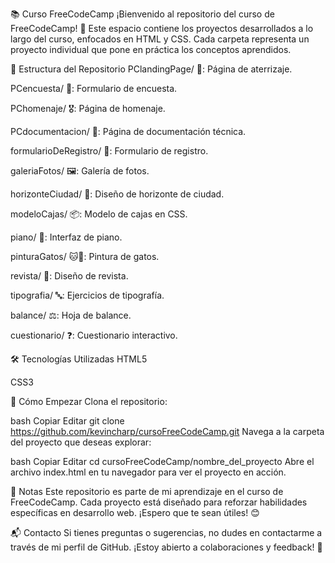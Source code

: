 📚 Curso FreeCodeCamp
¡Bienvenido al repositorio del curso de FreeCodeCamp! 🚀 Este espacio contiene los proyectos desarrollados a lo largo del curso, enfocados en HTML y CSS. Cada carpeta representa un proyecto individual que pone en práctica los conceptos aprendidos.

📁 Estructura del Repositorio
PClandingPage/ 🛬: Página de aterrizaje.

PCencuesta/ 📝: Formulario de encuesta.

PChomenaje/ 🎖️: Página de homenaje.

PCdocumentacion/ 📄: Página de documentación técnica.

formularioDeRegistro/ 🧾: Formulario de registro.

galeriaFotos/ 🖼️: Galería de fotos.

horizonteCiudad/ 🌆: Diseño de horizonte de ciudad.

modeloCajas/ 📦: Modelo de cajas en CSS.

piano/ 🎹: Interfaz de piano.

pinturaGatos/ 🐱🎨: Pintura de gatos.

revista/ 📰: Diseño de revista.

tipografia/ 🔤: Ejercicios de tipografía.

balance/ ⚖️: Hoja de balance.

cuestionario/ ❓: Cuestionario interactivo.

🛠️ Tecnologías Utilizadas
HTML5

CSS3

🚀 Cómo Empezar
Clona el repositorio:

bash
Copiar
Editar
git clone https://github.com/kevincharp/cursoFreeCodeCamp.git
Navega a la carpeta del proyecto que deseas explorar:

bash
Copiar
Editar
cd cursoFreeCodeCamp/nombre_del_proyecto
Abre el archivo index.html en tu navegador para ver el proyecto en acción.

📌 Notas
Este repositorio es parte de mi aprendizaje en el curso de FreeCodeCamp. Cada proyecto está diseñado para reforzar habilidades específicas en desarrollo web. ¡Espero que te sean útiles! 😊

📬 Contacto
Si tienes preguntas o sugerencias, no dudes en contactarme a través de mi perfil de GitHub. ¡Estoy abierto a colaboraciones y feedback! 🤝
